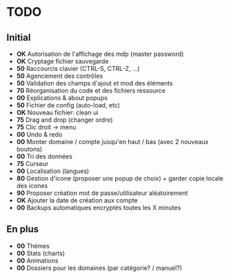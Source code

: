 # TODO
## Initial
* **OK** Autorisation de l'affichage des mdp (master password)
* **OK** Cryptage fichier sauvegarde
* **50** Raccourcis clavier (CTRL-S, CTRL-Z, ...)
* **50** Agencement des contrôles
* **50** Validation des champs d'ajout et mod des éléments
* **70** Réorganisation du code et des fichiers ressource
* **00** Explications & about popups
* **50** Fichier de config (auto-load, etc)
* **OK** Nouveau fichier: clean ui
* **75** Drag and drop (changer ordre)
* **75** Clic droit -> menu
* **00** Undo & redo
* **00** Monter domaine / compte jusqu'en haut / bas (avec 2 nouveaux boutons)
* **00** Tri des données
* **75** Curseur
* **00** Localisation (langues)
* **80** Gestion d'icone (proposer une popup de choix) + garder copie locale des icones
* **90** Proposer création mot de passe/utilisateur aléatoirement
* **OK** Ajouter la date de création aux compte
* **00** Backups automatiques encryptés toutes les X minutes

## En plus
* **00** Thèmes
* **00** Stats (charts)
* **00** Animations
* **00** Dossiers pour les domaines (par catégorie? / manuel?)
